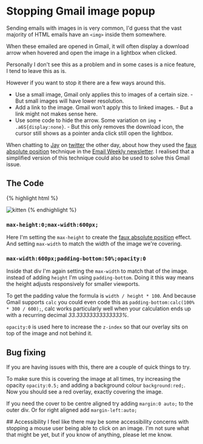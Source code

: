 # Stopping Gmail image popup

Sending emails with images in is very common, I'd guess that the vast majority of HTML emails have an `<img>` inside them somewhere.

When these emailed are opened in Gmail, it will often display a download arrow when hovered and open the image in a lightbox when clicked.

Personally I don't see this as a problem and in some cases is a nice feature, I tend to leave this as is.

However if you want to stop it there are a few ways around this.  
* Use a small image, Gmail only applies this to images of a certain size. - But small images will have lower resolution.
* Add a link to the image.  Gmail won't apply this to linked images. - But a link might not makes sense here.
* Use some code to hide the arrow. Some variation on `img + .a6S{display:none}`. - But this only removes the download icon, the cursor still shows as a pointer anda click still open the lightbox.

When chatting to [Jay](https://twitter.com/emailjay_) on [twitter](https://twitter.com/M_J_Robbins/status/1276554228710989825) the other day, about how they used the [faux absolute position](../email-enhancements/faux-absolute-position) technique in the [Email Weekly newsletter](http://emailweekly.co/). I realised that a simplified version of this  technique could also be used to solve this Gmail issue.

## The Code
{% highlight html %}
<div style="max-height:0;max-width:600px;">
  <div style="max-width:600px;padding-bottom:50%;opacity:0"></div>
</div>
<img src="https://placekitten.com/600/300" alt="kitten" style="max-width:100%;">
{% endhighlight %}

### `max-height:0;max-width:600px;`
Here I'm setting the `max-height` to create the [faux absolute position](../email-enhancements/faux-absolute-position) effect. And setting `max-width` to match the width of the image we're covering.

### `max-width:600px;padding-bottom:50%;opacity:0`
Inside that div I'm again setting the `max-width` to match that of the image.  instead of adding `height` I'm using `padding-bottom`.  Doing it this way means the height adjusts responsively for smaller viewports.  

To get the padding value the formula is `width / height * 100`.  And because Gmail supports `calc` you could even code this as `padding-bottom:calc(100% * 300 / 600);`, calc works particularly well when your calculation ends up with a recurring decimal _33.33333333333333%_.

`opacity:0` is used here to increase the `z-index` so that our overlay sits on top of the image and not behind it.


## Bug fixing
If you are having issues with this, there are a couple of quick things to try.

To make sure this is covering the image at all times, try increasing the opacity `opacity:0.5;` and adding a background colour `background:red;`. Now you should see a red overlay, exactly covering the image.

If you need the cover to be centre aligned try adding `margin:0 auto;` to the outer div.  Or for right aligned add `margin-left:auto;`

## Accessibility
I feel like there may be some accessibility concerns with stopping a mouse user being able to click on an image.   I'm not sure what that might be yet, but if you know of anything, please let me know.

